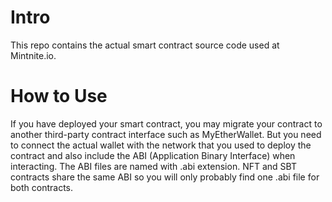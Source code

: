 # Intro
This repo contains the actual smart contract source code used at Mintnite.io.

# How to Use
If you have deployed your smart contract, you may migrate your contract to another third-party contract interface such as MyEtherWallet. But you need to connect the actual wallet with the network that you used to deploy the contract and also include the ABI (Application Binary Interface) when interacting. The ABI files are named with .abi extension. NFT and SBT contracts share the same ABI so you will only probably find one .abi file for both contracts.
